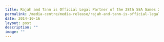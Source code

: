 ```yaml
---
title: Rajah and Tann is Official Legal Partner of the 28th SEA Games 2015
permalink: /media-centre/media-release/rajah-and-tann-is-official-legal-partner-of-the-28th-sea-games-2015/
date: 2014-10-16
layout: post
description: ""
image: ""
---
```

